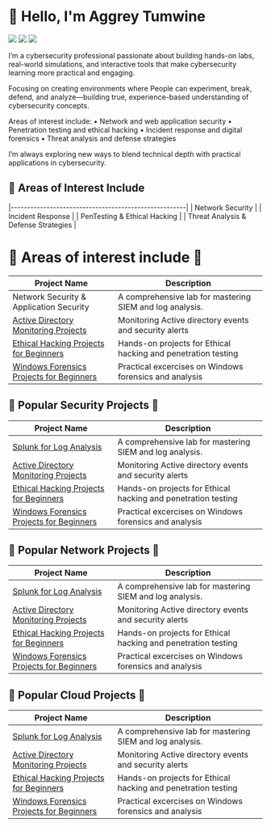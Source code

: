 # 👋 Hello, I'm Aggrey Tumwine
<a href="https://www.linkedin.com/in/aggreytumwine/"><img src="https://img.shields.io/badge/-LinkedIn-0072b1?&style=for-the-badge&logo=linkedin&logoColor=white" /></a>
<a href="https://www.youtube.com/@infoknox"><img src="https://img.shields.io/badge/-YouTube-FF0000?&style=for-the-badge&logo=YouTube&logoColor=white" /></a>
<a href="https://www.tiktok.com/@infoknox"><img src="https://img.shields.io/badge/-TikTok-25F4EE?&style=for-the-badge&logo=TikTok&logoColor=white" /></a>

I’m a cybersecurity professional passionate about building hands-on labs, real-world simulations, and interactive tools that make cybersecurity learning more practical and engaging.

Focusing on creating environments where People can experiment, break, defend, and analyze—building true, experience-based understanding of cybersecurity concepts.

Areas of interest include:
	•	Network and web application security
	•	Penetration testing and ethical hacking
	•	Incident response and digital forensics
	•	Threat analysis and defense strategies

I’m always exploring new ways to blend technical depth with practical applications in cybersecurity.

## 🚀 Areas of Interest Include
|------------------------------------------------------|
| Network Security                          |
| Incident Response                         |
| PenTesting & Ethical Hacking              |
| Threat Analysis & Defense Strategies      |


# 🚀 Areas of interest include 🔐

| Project Name                                         | Description                                                   |
|------------------------------------------------------|---------------------------------------------------------------|
| Network Security & Application Security               | A comprehensive lab for mastering SIEM and log analysis.      |
| [Active Directory Monitoring Projects]()        | Monitoring Active directory events and security alerts      |
| [Ethical Hacking Projects for Beginners]()               | Hands-on projects for Ethical hacking and penetration testing      |
| [Windows Forensics Projects for Beginners]()  | Practical excercises on Windows forensics and analysis |



## 🚀 Popular Security Projects 🔐

| Project Name                                         | Description                                                   |
|------------------------------------------------------|---------------------------------------------------------------|
| [Splunk for Log Analysis]()                 | A comprehensive lab for mastering SIEM and log analysis.      |
| [Active Directory Monitoring Projects]()        | Monitoring Active directory events and security alerts      |
| [Ethical Hacking Projects for Beginners]()               | Hands-on projects for Ethical hacking and penetration testing      |
| [Windows Forensics Projects for Beginners]()  | Practical excercises on Windows forensics and analysis |

## 🚀 Popular Network Projects 🔐

| Project Name                                         | Description                                                   |
|------------------------------------------------------|---------------------------------------------------------------|
| [Splunk for Log Analysis]()                 | A comprehensive lab for mastering SIEM and log analysis.      |
| [Active Directory Monitoring Projects]()        | Monitoring Active directory events and security alerts      |
| [Ethical Hacking Projects for Beginners]()               | Hands-on projects for Ethical hacking and penetration testing      |
| [Windows Forensics Projects for Beginners]()  | Practical excercises on Windows forensics and analysis |


## 🚀 Popular Cloud Projects 🔐

| Project Name                                         | Description                                                   |
|------------------------------------------------------|---------------------------------------------------------------|
| [Splunk for Log Analysis]()                 | A comprehensive lab for mastering SIEM and log analysis.      |
| [Active Directory Monitoring Projects]()        | Monitoring Active directory events and security alerts      |
| [Ethical Hacking Projects for Beginners]()               | Hands-on projects for Ethical hacking and penetration testing      |
| [Windows Forensics Projects for Beginners]()  | Practical excercises on Windows forensics and analysis |



